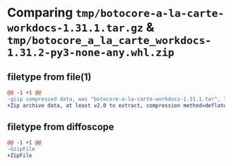 # Comparing `tmp/botocore-a-la-carte-workdocs-1.31.1.tar.gz` & `tmp/botocore_a_la_carte_workdocs-1.31.2-py3-none-any.whl.zip`

## filetype from file(1)

```diff
@@ -1 +1 @@
-gzip compressed data, was "botocore-a-la-carte-workdocs-1.31.1.tar", last modified: Sat Jul  8 01:42:47 2023, max compression
+Zip archive data, at least v2.0 to extract, compression method=deflate
```

## filetype from diffoscope

```diff
@@ -1 +1 @@
-GzipFile
+ZipFile
```

